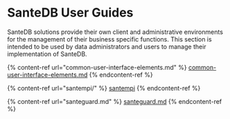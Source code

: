 # SanteDB User Guides

SanteDB solutions provide their own client and administrative environments for the management of their business specific functions. This section is intended to be used by data administrators and users to manage their implementation of SanteDB.

{% content-ref url="common-user-interface-elements.md" %}
[common-user-interface-elements.md](common-user-interface-elements.md)
{% endcontent-ref %}

{% content-ref url="santempi/" %}
[santempi](santempi/)
{% endcontent-ref %}

{% content-ref url="santeguard.md" %}
[santeguard.md](santeguard.md)
{% endcontent-ref %}

